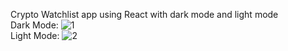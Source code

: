 Crypto Watchlist app using React with dark mode and light mode
<br>
Dark Mode:
![1](https://user-images.githubusercontent.com/87539140/189538625-f7b35731-e38f-40b4-b11b-b498e4b5560b.png)
<br>
Light Mode:
![2](https://user-images.githubusercontent.com/87539140/189538703-750b216a-28c7-4181-aba9-ba35f116ae96.png)
